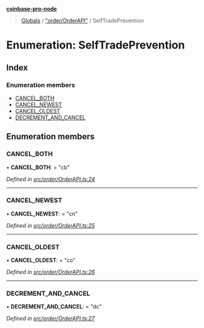 **[coinbase-pro-node](../README.md)**

> [Globals](../globals.md) / ["order/OrderAPI"](../modules/_order_orderapi_.md) / SelfTradePrevention

# Enumeration: SelfTradePrevention

## Index

### Enumeration members

- [CANCEL_BOTH](_order_orderapi_.selftradeprevention.md#cancel_both)
- [CANCEL_NEWEST](_order_orderapi_.selftradeprevention.md#cancel_newest)
- [CANCEL_OLDEST](_order_orderapi_.selftradeprevention.md#cancel_oldest)
- [DECREMENT_AND_CANCEL](_order_orderapi_.selftradeprevention.md#decrement_and_cancel)

## Enumeration members

### CANCEL_BOTH

• **CANCEL_BOTH**: = "cb"

_Defined in [src/order/OrderAPI.ts:24](https://github.com/bennycode/coinbase-pro-node/blob/493485c/src/order/OrderAPI.ts#L24)_

---

### CANCEL_NEWEST

• **CANCEL_NEWEST**: = "cn"

_Defined in [src/order/OrderAPI.ts:25](https://github.com/bennycode/coinbase-pro-node/blob/493485c/src/order/OrderAPI.ts#L25)_

---

### CANCEL_OLDEST

• **CANCEL_OLDEST**: = "co"

_Defined in [src/order/OrderAPI.ts:26](https://github.com/bennycode/coinbase-pro-node/blob/493485c/src/order/OrderAPI.ts#L26)_

---

### DECREMENT_AND_CANCEL

• **DECREMENT_AND_CANCEL**: = "dc"

_Defined in [src/order/OrderAPI.ts:27](https://github.com/bennycode/coinbase-pro-node/blob/493485c/src/order/OrderAPI.ts#L27)_
